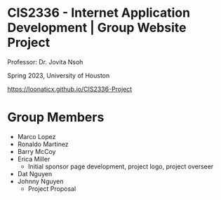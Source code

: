 # CIS2336 - Internet Application Development | Group Website Project
Professor: Dr. Jovita Nsoh

Spring 2023, University of Houston

https://loonaticx.github.io/CIS2336-Project

# Group Members
- Marco Lopez
- Ronaldo Martinez
- Barry McCoy
- Erica Miller
  - Initial sponsor page development, project logo, project overseer
- Dat Nguyen
- Johnny Nguyen
  - Project Proposal


